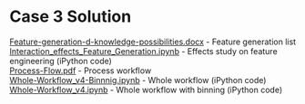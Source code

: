 # Case 3 Solution

[Feature-generation-d-knowledge-possibilities.docx](Feature-generation-d-knowledge-possibilities.docx) - Feature generation list  
[Interaction_effects_Feature_Generation.ipynb](Interaction_effects_Feature_Generation.ipynb) - Effects study on feature engineering (iPython code)  
[Process-Flow.pdf](Process-Flow.pdf) - Process workflow  
[Whole-Workflow_v4-Binnnig.ipynb](Whole-Workflow_v4-Binnnig.ipynb) - Whole workflow (iPython code)  
[Whole-Workflow_v4.ipynb](Whole-Workflow_v4.ipynb) - Whole workflow with binning (iPython code)  

